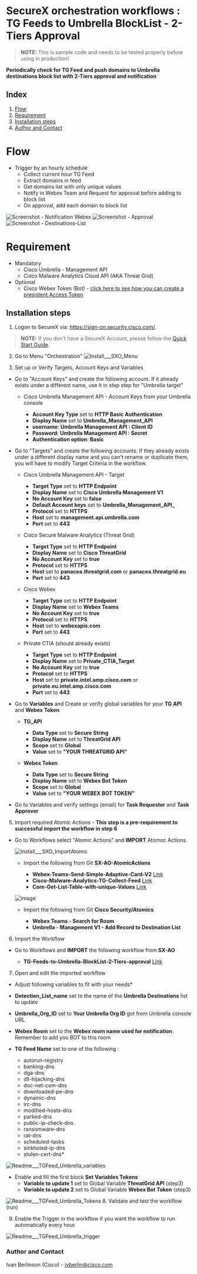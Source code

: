 # SecureX orchestration workflows : TG Feeds to Umbrella BlockList - 2-Tiers Approval

> **NOTE:** This is sample code and needs to be tested properly before using in production!

**Periodically check for TG Feed and push domains to Umbrella destinations block list with 2-Tiers approval and notification**

## Index

1. [Flow](#flow)
2. [Requirement](#requirement)
3. [Installation steps](#installation-steps)
4. [Author and Contact](#author-and-contact)

# Flow

* Trigger by an hourly schedule
  * Collect current hour TG Feed
  * Extract domains in feed
  * Get domains list with only unique values
  * Notify in Webex Team and Request for approval before adding to block list
  * On approval, add each domain to block list

![Screenshot - Notification Webex](https://github.com/iberlinson/SX-AO/blob/main/Images/Readme_TGFeed_umbrella___notification.png)
![Screenshot - Approval](https://github.com/iberlinson/SX-AO/blob/main/Images/Readme_TGFeed_umbrella___approval.png)
![Screenshot - Destinations-List](https://github.com/iberlinson/SX-AO/blob/main/Images/Readme_TGFeed_umbrella___DestinationList.png)

# Requirement

* Mandatory
  * Cisco Umbrella - Management API
  * Cisco Malware Analytics Cloud API (AKA Threat Grid)
* Optional
  * Cisco Webex Token (Bot) - [click here to see how you can create a presistent Access Token](https://github.com/iberlinson/SX-AO/blob/main/WebexAccessToken.md)
  
## Installation steps


1. Logon to SecureX via: https://sign-on.security.cisco.com/. 
> **NOTE:** If you don't have a SecureX Account, please follow the [Quick Start Guide](https://www.cisco.com/c/en/us/td/docs/security/secure-sign-on/sso-quick-start-guide/sso-qsg-welcome.html).
2. Go to Menu "Orchestration" 
  ![Install___SXO_Menu](/Images/Install___SXO_Menu.jpg)

3. Set up or Verify Targets, Account Keys and Variables

* Go to "Account Keys" and create the following account. If it already exists under a different name, use it in step step for "Umbrella target"

  * Cisco Umbrella Management API - Account Keys from your Umbrella console
  
    * **Account Key Type** set to **HTTP Basic Authentication**
    * **Display Name** set to **Umbrella_Management_API**
    * **username**: **Umbrella Management API : Client ID**
    * **Password**: **Umbrella Management API : Secret**
    * **Authentication option**: **Basic**
 
* Go to "Targets" and create the following accounts. If they already exists under a different display name and you can't rename or duplicate them, you will have to modify Target Criteria in the workflow.
  
  * Cisco Umbrella Management API - Target
    * **Target Type** set to **HTTP Endpoint**
    * **Display Name** set to **Cisco Umbrella Management V1**
    * **No Account Key** set to **false**
    * **Default Account keys** set to **Umbrella_Management_API_**
    * **Protocol** set to **HTTPS**
    * **Host** set to **management.api.umbrella.com**
    * **Port** set to **443**
  
  
  * Cisco Secure Malware Analytics (Threat Grid)
    * **Target Type** set to **HTTP Endpoint**
    * **Display Name** set to **Cisco ThreatGrid**
    * **No Account Key** set to **true**
    * **Protocol** set to **HTTPS**
    * **Host** set to **panacea.threatgrid.com** or **panacea.threatgrid.eu**
    * **Port** set to **443**
  
  * Cisco Webex
    * **Target Type** set to **HTTP Endpoint**
    * **Display Name** set to **Webex Teams**
    * **No Account Key** set to **true**
    * **Protocol** set to **HTTPS**
    * **Host** set to **webexapis.com**
    * **Port** set to **443**

  * Private CTIA (should already exists)
    * **Target Type** set to **HTTP Endpoint**
    * **Display Name** set to **Private_CTIA_Target**
    * **No Account Key** set to **true**
    * **Protocol** set to **HTTPS**
    * **Host** set to **private.intel.amp.cisco.com** or **private.eu.intel.amp.cisco.com**
    * **Port** set to **443**


* Go to **Variables** and Create or verify global variables for your **TG API** and **Webex Token**
  
  * **TG_API**
    * **Data Type** set to **Secure String**
    * **Display Name** set to **ThreatGrid API**
    * **Scope** set to **Global**
    * **Value** set to **"YOUR THREATGRID API"**
  
  * **Webex Token**
    * **Data Type** set to **Secure String**
    * **Display Name** set to **Webex Bot Token**
    * **Scope** set to **Global**
    * **Value** set to **"YOUR WEBEX BOT TOKEN"**
    
* Go to Variables and verify settings (email) for **Task Requestor** and **Task Approver**
  

5. Import required Atomic Actions - **This step is a pre-requirement to successful import the workflow in step 6**

* Go to Workflows select "Atomic Actions" and **IMPORT** Atomoc Actions


  ![Install___SXO_ImportAtomic](/Images/Install___SXO_ImportAtomic.jpg)
  
  * Import the following from Git **SX-AO-AtomicActions**
  
    * **Webex-Teams-Send-Simple-Adaptive-Card-V2** [Link](https://github.com/iberlinson/SX-AO/tree/main/Atomics/Webex-Teams-Send-Simple-Adaptive-Card-V2__definition_workflow_01MXL3QX1CI992DKEA4Anda0qAiNhyIdcCm)
    * **Cisco-Malware-Analytics-TG-Collect-Feed** [Link](https://github.com/iberlinson/SX-AO/tree/main/Atomics/Cisco-Malware-Analytics-TG-Collect-Feed__definition_workflow_01QFLDMMVX5L61VvlcUzlpg7Jp7vBMaDeFU)
    * **Core-Get-List-Table-with-unique-Values** [Link](https://github.com/iberlinson/SX-AO/tree/main/Atomics/Core-Get-List-Table-with-unique-Values__definition_workflow_01JQV4DC02D934XLB7J1u6CcmV9yNotBbE3)

  
  ![image](https://user-images.githubusercontent.com/41740851/111790249-4bb33200-88c2-11eb-981c-2ab6a4cc10b0.png)

  * Import the following from Git **Cisco Security/Atomics**
  
    * **Webex Teams - Search for Room**
    * **Umbrella - Management V1 - Add Record to Destination List**

6. Import the Workflow

* Go to Workflows and **IMPORT** the following workflow from **SX-AO**

  * **TG-Feeds-to-Umbrella-BlockList-2-Tiers-approval** [Link](https://github.com/iberlinson/SX-AO/tree/main/Workflows/TG-Feeds-to-Umbrella-BlockList-2-Tiers-approval__definition_workflow_01QFMWUZAEW9Z7O9qE3CoSTpLenZc3GTMb8)

7. Open and edit the imported workflow 

*  Adjust following variables to fit with your needs*
  
  * **Detection_List_name** set to the name of the **Umbrella Destinations** list to update
  * **Umbrella_Org_ID** set to **Your Umbrella Org ID** got from Umbrella console URL
  * **Webex Room** set to the **Webex room name used for notification**. Remember to add you BOT to this room
  * **TG Feed Name** set to one of the following :
    * autorun-registry
    * banking-dns
    * dga-dns
    * dll-hijacking-dns
    * doc-net-com-dns
    * downloaded-pe-dns
    * dynamic-dns
    * irc-dns
    * modified-hosts-dns
    * parked-dns
    * public-ip-check-dns
    * ransomware-dns
    * rat-dns
    * scheduled-tasks
    * sinkholed-ip-dns
    * stolen-cert-dns*
    
![Readme___TGFeed_Umbrella_variables](https://github.com/iberlinson/SX-AO/blob/main/Images/Readme___TGFeed_Umbrella_variables.png)
    
* Enable and fill the first block **Set Variables Tokens**
  * **Variable to update 1** set to Global Variable **ThreatGrid API** (step3)
  * **Variable to update 2** set to Global Variable **Webex Bot Token** (step3)
  
![Readme___TGFeed_Umbrella_Tokens](https://github.com/iberlinson/SX-AO/blob/main/Images/Readme___TGFeed_Umbrella_Tokens.png)
8. Validate and test the workflow (run)

9. Enable the Trigger in the workflow if you want the workflow to run automatically every hour.

![Readme___TGFeed_Umbrella_trigger](https://github.com/iberlinson/SX-AO/blob/main/Images/Readme___TGFeed_Umbrella_trigger.png)

### Author and Contact
Ivan Berlinson (Cisco) - <ivberlin@cisco.com>
